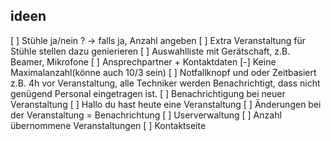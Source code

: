 ## ideen

[ ] Stühle ja/nein ? -> falls ja, Anzahl angeben
[ ] Extra Veranstaltung für Stühle stellen dazu genierieren
[ ] Auswahlliste mit Gerätschaft, z.B. Beamer, Mikrofone
[ ] Ansprechpartner + Kontaktdaten
[-] Keine Maximalanzahl(könne auch 10/3 sein)
[ ] Notfallknopf und oder Zeitbasiert z.B. 4h vor Veranstaltung, alle Techniker werden Benachrichtigt, dass nicht genügend Personal eingetragen ist. 
[ ] Benachrichtigung bei neuer Veranstaltung
[ ] Hallo du hast heute eine Veranstaltung
[ ] Änderungen bei der Veranstaltung = Benachrichtung
[ ] Userverwaltung
[ ] Anzahl übernommene Veranstaltungen
[ ] Kontaktseite